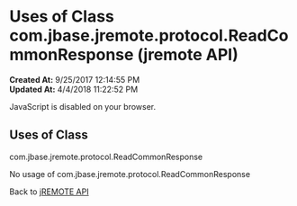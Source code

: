 # Uses of Class com.jbase.jremote.protocol.ReadCommonResponse (jremote API)

**Created At:** 9/25/2017 12:14:55 PM  
**Updated At:** 4/4/2018 11:22:52 PM  

<!--<br>    try {<br>        if (location.href.indexOf('is-external=true') == -1) {<br>            parent.document.title="Uses of Class com.jbase.jremote.protocol.ReadCommonResponse (jremote   API)";<br>        }<br>    }<br>    catch(err) {<br>    }<br>//-->
JavaScript is disabled on your browser.



<!--<br>  allClassesLink = document.getElementById("allclasses\_navbar\_top");<br>  if(window==top) {<br>    allClassesLink.style.display = "block";<br>  }<br>  else {<br>    allClassesLink.style.display = "none";<br>  }<br>  //-->

## Uses of Class
com.jbase.jremote.protocol.ReadCommonResponse

No usage of com.jbase.jremote.protocol.ReadCommonResponse

Back to [jREMOTE API](com_jbase_jremote_package-summary)
